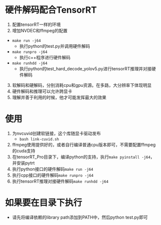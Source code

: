 # 硬件解码配合TensorRT
1. 配置tensorRT一样的环境
2. 增加NVDEC和ffmpeg的配置
- `make run -j64`
    - 执行python的test.py并调用硬件解码
- `make runpro -j64`
    - 执行c++程序进行硬件解码
- `make runhdd -j64`
    - 执行python的test_hard_decode_yolov5.py进行tensorRT推理并对接硬件解码
3. 软解码和硬解码，分别消耗cpu和gpu资源。在多路，大分辨率下体现明显
4. 硬件解码和推理可以允许跨显卡
5. 理解并善于利用的时候，他才可能发挥最大的效果

# 使用
1. 为nvcuvid创建软链接，这个库随显卡驱动发布
    - `bash link-cuvid.sh`
2. ffmpeg使用提供好的，或者自行编译普通cpu版本即可，不需要配置ffmpeg的cuda支持
3. 在tensorRT_Pro目录下，编译python的支持，执行`make pyinstall -j64`，并安装pytrt
4. 执行python接口的硬件解码`make run -j64`
5. 执行cpp接口的硬件解码`make runpro -j64`
6. 执行tensorRT推理对接硬件解码`make runhdd -j64`

# 如果要在目录下执行
- 请先将编译依赖的library path添加到PATH中，然后python test.py即可